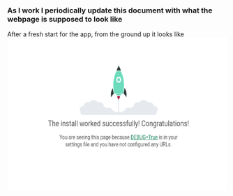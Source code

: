 ### As I work I periodically update this document with what the webpage is supposed to look like 

After a fresh start for the app, from the ground up it looks like 
<img src="documentation/Images/Screenshot 2024-09-13 at 15-36-17 The install worked successfully! Congratulations!.png" align="center" height="350" width="600"/>
